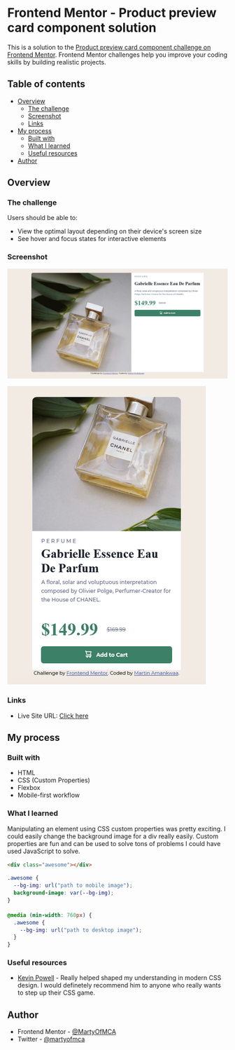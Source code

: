 # Frontend Mentor - Product preview card component solution

This is a solution to the [Product preview card component challenge on Frontend Mentor](https://www.frontendmentor.io/challenges/product-preview-card-component-GO7UmttRfa). Frontend Mentor challenges help you improve your coding skills by building realistic projects. 

## Table of contents

- [Overview](#overview)
  - [The challenge](#the-challenge)
  - [Screenshot](#screenshot)
  - [Links](#links)
- [My process](#my-process)
  - [Built with](#built-with)
  - [What I learned](#what-i-learned)
  - [Useful resources](#useful-resources)
- [Author](#author)

## Overview

### The challenge

Users should be able to:

- View the optimal layout depending on their device's screen size
- See hover and focus states for interactive elements

### Screenshot

![Design preview for the Product preview card component coding challenge - Desktop Mode](./design/desktop.png)

![Design preview for the Product preview card component coding challenge - Mobile Mode](./design/mobile.png)

### Links

- Live Site URL: [Click here](https://martyofmca.github.io/frontend-mentor-challenge-one/)

## My process

### Built with

- HTML
- CSS (Custom Properties)
- Flexbox
- Mobile-first workflow

### What I learned

Manipulating an element using CSS custom properties was pretty exciting. I could easily change the background image for a div really easily. Custom properties are fun and can be used to solve tons of problems I could have used JavaScript to solve.

```html
<div class="awesome"></div>
```
```css
.awesome {
  --bg-img: url("path to mobile image");
  background-image: var(--bg-img);
}

@media (min-width: 760px) {
  .awesome {
    --bg-img: url("path to desktop image");
  }
}
```

### Useful resources

- [Kevin Powell](https://www.kevinpowell.co/) - Really helped shaped my understanding in modern CSS design. I would definetely recommend him to anyone who really wants to step up their CSS game.

## Author

- Frontend Mentor - [@MartyOfMCA](https://www.frontendmentor.io/profile/MartyOfMCA)
- Twitter - [@martyofmca](https://twitter.com/martyofmca)